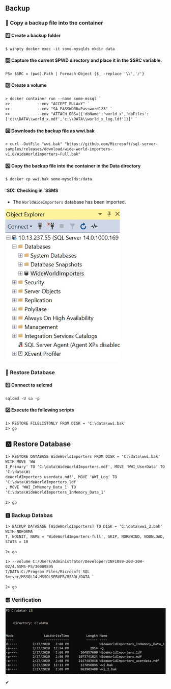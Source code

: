 ## Backup

### 📌 Copy a backup file into the container
#### :one: Create a backup folder

```
$ winpty docker exec -it some-mysqlds mkdir data
```
#### :two: Capture the current $PWD directory and place it in the $SRC variable.
```
PS> $SRC = (pwd).Path | Foreach-Object {$_ -replace '\\','/'}
```
#### :three: Create a volume
```
> docker container run --name some-mssql `
>>            --env "ACCEPT_EULA=Y" `
>>            --env "SA_PASSWORD=Password123" `
>>            --env "ATTACH_DBS=[{'dbName':'world_x','dbFiles':['c:\\DATA\\world_x.mdf','c:\\DATA\\world_x_log.ldf']}]" `
```

#### :four: Downloads the backup file as wwi.bak
```
> curl -OutFile "wwi.bak" "https://github.com/Microsoft/sql-server-samples/releases/download/wide-world-importers-v1.0/WideWorldImporters-Full.bak"
```
#### :five: Copy the backup file into the container in the Data directory
```
$ docker cp wwi.bak some-mysqlds:/data
```
#### :SIX: Checking in `SSMS 

* The `WorldWideImporters` database has been imported.

<img src="WWI_SSMS.PNG"></img>

### 📌 Restore Database
#### :one: Connect to sqlcmd
```
sqlcmd -U sa -p
```
#### :two: Execute the following scripts
```
1> RESTORE FILELISTONLY FROM DISK = 'C:\data\wwi.bak'
2> go
```
## :a: Restore Database
```
1> RESTORE DATABASE WideWorldImporters FROM DISK = 'C:\data\wwi.bak' WITH MOVE 'WW
I_Primary' TO 'C:\data\WideWorldImporters.mdf', MOVE 'WWI_UserData' TO 'C:\data\Wi
deWorldImporters_userdata.ndf', MOVE 'WWI_Log' TO 'C:\data\WideWorldImporters.ldf'
, MOVE 'WWI_InMemory_Data_1' TO 'C:\data\WideWorldImporters_InMemory_Data_1'

2> go
```
### :b: Backup Databas
```
1> BACKUP DATABASE [WideWorldImporters] TO DISK = 'C:\data\wwi_2.bak' WITH NOFORMA
T, NOINIT, NAME = 'WideWorldImporters-full', SKIP, NOREWIND, NOUNLOAD, STATS = 10

2> go
```

```
1> --volume C:/Users/Administrator/Developer/INF1089-200-20H-02/4.SSMS-PS/30009895
7/DATA:C:/Program Files/Microsoft SQL Server/MSSQL14.MSSQLSERVER/MSSQL/DATA `

2> go
```
### :ab: Verification

<img src="data.PNG"></img>

✔
